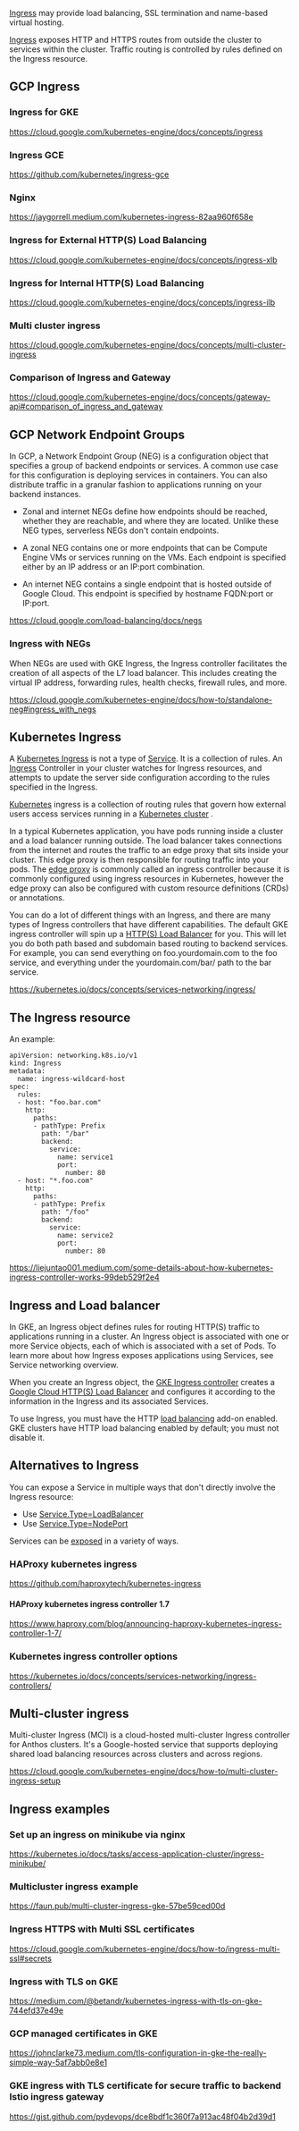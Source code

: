 

[Ingress](https://kubernetes.io/docs/concepts/services-networking/ingress/) may provide load balancing, SSL termination and name-based virtual hosting.

[Ingress](https://cloud.google.com/kubernetes-engine/docs/concepts/ingress) exposes HTTP and HTTPS routes from outside the cluster to services within the cluster. Traffic routing is controlled by rules defined on the Ingress resource.



## GCP Ingress

### Ingress for GKE

https://cloud.google.com/kubernetes-engine/docs/concepts/ingress


### Ingress GCE

https://github.com/kubernetes/ingress-gce


### Nginx

https://jaygorrell.medium.com/kubernetes-ingress-82aa960f658e

### Ingress for External HTTP(S) Load Balancing


https://cloud.google.com/kubernetes-engine/docs/concepts/ingress-xlb


### Ingress for Internal HTTP(S) Load Balancing

https://cloud.google.com/kubernetes-engine/docs/concepts/ingress-ilb


### Multi cluster ingress

https://cloud.google.com/kubernetes-engine/docs/concepts/multi-cluster-ingress


### Comparison of Ingress and Gateway

https://cloud.google.com/kubernetes-engine/docs/concepts/gateway-api#comparison_of_ingress_and_gateway


## GCP Network Endpoint Groups

In GCP, a Network Endpoint Group (NEG) is a configuration object that specifies a group of backend endpoints or services. 
A common use case for this configuration is deploying services in containers.
You can also distribute traffic in a granular fashion to applications running on your backend instances.

* Zonal and internet NEGs define how endpoints should be reached, whether they are reachable, and where they are located. Unlike these NEG types, serverless NEGs don't contain endpoints.

* A zonal NEG contains one or more endpoints that can be Compute Engine VMs or services running on the VMs. Each endpoint is specified either by an IP address or an IP:port combination.

* An internet NEG contains a single endpoint that is hosted outside of Google Cloud. This endpoint is specified by hostname FQDN:port or IP:port.

https://cloud.google.com/load-balancing/docs/negs

### Ingress with NEGs

When NEGs are used with GKE Ingress, the Ingress controller facilitates the creation of all aspects of the L7 load balancer. This includes creating the virtual IP address, forwarding rules, health checks, firewall rules, and more.

https://cloud.google.com/kubernetes-engine/docs/how-to/standalone-neg#ingress_with_negs

## Kubernetes Ingress

A [Kubernetes Ingress](  https://kubernetes.io/docs/concepts/services-networking/ingress/ ) is not a type of [Service](  https://kubernetes.io/docs/concepts/services-networking/service/ ). It is a collection of rules. An [Ingress](   https://blog.getambassador.io/kubernetes-ingress-nodeport-load-balancers-and-ingress-controllers-6e29f1c44f2d) Controller in your cluster watches for Ingress resources, and attempts to update the server side configuration according to the rules specified in the Ingress.

[Kubernetes](Kubernetes) ingress is a collection of routing rules that govern how external users access services running in a [Kubernetes cluster](https://www.getambassador.io/docs/edge-stack/latest/topics/concepts/kubernetes-network-architecture/  
) .

In a typical Kubernetes application, you have pods running inside a cluster and a load balancer running outside. The load balancer takes connections from the internet and routes the traffic to an edge proxy that sits inside your cluster. This edge proxy is then responsible for routing traffic into your pods. The [edge proxy](https://www.getambassador.io/docs/edge-stack/latest/topics/concepts/kubernetes-network-architecture/#edge-proxy--ingress-controller) is commonly called an ingress controller because it is commonly configured using ingress resources in Kubernetes, however the edge proxy can also be configured with custom resource definitions (CRDs) or annotations.


You can do a lot of different things with an Ingress, and there are many types of Ingress controllers that have different capabilities.
The default GKE ingress controller will spin up a [HTTP(S) Load Balancer](https://cloud.google.com/compute/docs/load-balancing/http/) for you. This will let you do both path based and subdomain based routing to backend services. For example, you can send everything on foo.yourdomain.com to the foo service, and everything under the yourdomain.com/bar/ path to the bar service.

https://kubernetes.io/docs/concepts/services-networking/ingress/

## The Ingress resource 

An example:

```
apiVersion: networking.k8s.io/v1
kind: Ingress
metadata:
  name: ingress-wildcard-host
spec:
  rules:
  - host: "foo.bar.com"
    http:
      paths:
      - pathType: Prefix
        path: "/bar"
        backend:
          service:
            name: service1
            port:
              number: 80
  - host: "*.foo.com"
    http:
      paths:
      - pathType: Prefix
        path: "/foo"
        backend:
          service:
            name: service2
            port:
              number: 80
```



https://liejuntao001.medium.com/some-details-about-how-kubernetes-ingress-controller-works-99deb529f2e4


## Ingress and Load balancer

In GKE, an Ingress object defines rules for routing HTTP(S) traffic to applications running in a cluster. An Ingress object is associated with one or more Service objects, each of which is associated with a set of Pods. To learn more about how Ingress exposes applications using Services, see Service networking overview.

When you create an Ingress object, the [GKE Ingress controller](https://github.com/kubernetes/ingress-gce) creates a [Google Cloud HTTP(S) Load Balancer](https://cloud.google.com/load-balancing/docs/https) and configures it according to the information in the Ingress and its associated Services.

To use Ingress, you must have the HTTP [load balancing](Load-Balancer) add-on enabled. GKE clusters have HTTP load balancing enabled by default; you must not disable it.



## Alternatives to Ingress


You can expose a Service in multiple ways that don't directly involve the Ingress resource:

* Use [Service.Type=LoadBalancer](https://kubernetes.io/docs/concepts/services-networking/service/#loadbalancer)
* Use [Service.Type=NodePort](https://kubernetes.io/docs/concepts/services-networking/service/#nodeport)


Services can be [exposed](ClusterIP,-Ingress,-NodePort,-Load-Balancer) in a variety of ways.


### HAProxy kubernetes ingress

https://github.com/haproxytech/kubernetes-ingress

#### HAProxy kubernetes ingress controller 1.7

https://www.haproxy.com/blog/announcing-haproxy-kubernetes-ingress-controller-1-7/

### Kubernetes ingress controller options

https://kubernetes.io/docs/concepts/services-networking/ingress-controllers/

## Multi-cluster ingress

Multi-cluster Ingress (MCI) is a cloud-hosted multi-cluster Ingress controller for Anthos clusters. It's a Google-hosted service that supports deploying shared load balancing resources across clusters and across regions.

https://cloud.google.com/kubernetes-engine/docs/how-to/multi-cluster-ingress-setup

## Ingress examples

### Set up an ingress on minikube via nginx

https://kubernetes.io/docs/tasks/access-application-cluster/ingress-minikube/

### Multicluster ingress example


https://faun.pub/multi-cluster-ingress-gke-57be59ced00d

### Ingress HTTPS with Multi SSL certificates

https://cloud.google.com/kubernetes-engine/docs/how-to/ingress-multi-ssl#secrets

### Ingress with TLS on GKE

https://medium.com/@betandr/kubernetes-ingress-with-tls-on-gke-744efd37e49e

### GCP managed certificates in GKE

https://johnclarke73.medium.com/tls-configuration-in-gke-the-really-simple-way-5af7abb0e8e1

###  GKE ingress with TLS certificate for secure traffic to backend Istio ingress gateway

https://gist.github.com/pydevops/dce8bdf1c360f7a913ac48f04b2d39d1